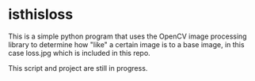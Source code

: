 # isthisloss
This is a simple python program that uses the OpenCV image processing library to determine how "like" a certain image is to a base image, in this case loss.jpg which is included in this repo. 

This script and project are still in progress. 
